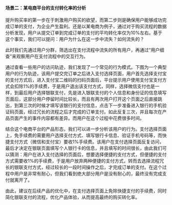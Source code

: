 #### 场景二：某电商平台的支付转化率的分析

提升购买率的第一步在于刺激用户购买的欲望，而第二步则是确保用户能够成功完成订单的支付，为企业产生盈利。还是以某电商为例子，通过对于购买流程的数据分析发现，用户从提交订单到完成订单的支付的平均转化率仅为10%左右。基于这个事实，我们可以提问：用户为什么在这一步中流失？如何流失的？

此时我们先通过用户分群，筛选出在支付流程中流失的所有用户，再通过“用户细查”来观察用户在支付流程中的交互行为。

通过查看一些用户的访问轨迹，我们发现了一个常见的行为模式。下图为一个典型用户的行为轨迹，该用户提交完订单之后进入支付选择页面，用户首先选择支付宝的支付方式后，进入支付宝二维码的扫码页面后，平台提示用户使用支付宝支付方式会扣除1%的手续费，于是用户退出该支付方式，同样，选择微信支付也是一样，到最后用户选择银联支付，先是进入银联支付的个人信息和身份证的信息填写页面后，这部分用户停留时间比较长，而且有两次用户打开这个页面之后直接跳出，到第三次的时候才填写该银行的支付信息，点击下一步准备进入银行的手机验证码页面，经过冗长的流程之后才完成的订单支付。如此反复三次，并且每次在产品页面产生的事件内容都有差异。而用户在这个过程中花费很多时间。

结合这个电商平台的产品形态，我们可以进一步分析该用户的行为。支付选择页面上，免手续费的需要用户选择支付方式、填写银行卡信息、验证手机号码等，而快捷支付方式（微信和支付宝）要收1%手续费。该用户在支付选择页面反复访问，最后才决定在银联页面填写个人银行卡的信息，并且填写的时间很长，由此我们可以猜测：用户在进入支付选择的页面后，想要选择便捷的支付方式，但便捷的支付方式需要收1%的手续费，于是用户放弃两种便捷的支付方式，转而去选择流程冗长的银联支付方式，经过较长的一段时间操作之后，才完成订单的支付。在这个过程中用户是非常有耐心，但我们看到绝大部分用户是没有耐心的，最终没有完成支付就离开了。

由此，建议在后续产品的优化中，在支付选择页面上免除快捷支付的手续费，同时简化银联支付的流程，优化产品体验，从而提高最终的购买转化率。